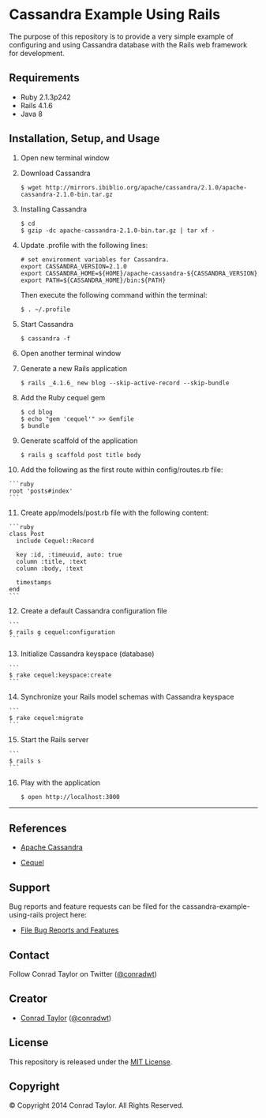 Cassandra Example Using Rails
=============================

The purpose of this repository is to provide a very simple example of configuring and using Cassandra database with the Rails web framework for development.

## Requirements

- Ruby 2.1.3p242
- Rails 4.1.6
- Java 8

## Installation, Setup, and Usage

1.  Open new terminal window

2.  Download Cassandra

    ```
    $ wget http://mirrors.ibiblio.org/apache/cassandra/2.1.0/apache-cassandra-2.1.0-bin.tar.gz
    ```

3.  Installing Cassandra

    ```
    $ cd
    $ gzip -dc apache-cassandra-2.1.0-bin.tar.gz | tar xf -
    ```

4.  Update .profile with the following lines:

    ```
    # set environment variables for Cassandra.
    export CASSANDRA_VERSION=2.1.0
    export CASSANDRA_HOME=${HOME}/apache-cassandra-${CASSANDRA_VERSION}
    export PATH=${CASSANDRA_HOME}/bin:${PATH}
    ```

    Then execute the following command within the terminal:

    ```
    $ . ~/.profile
    ```
5.  Start Cassandra

    ```
    $ cassandra -f
    ```
6.  Open another terminal window

7.  Generate a new Rails application

    ```
    $ rails _4.1.6_ new blog --skip-active-record --skip-bundle
    ```

8.  Add the Ruby cequel gem

    ```
    $ cd blog
    $ echo "gem 'cequel'" >> Gemfile
    $ bundle
    ```

9.  Generate scaffold of the application

    ```
    $ rails g scaffold post title body
    ```

10.  Add the following as the first route within config/routes.rb file:

    ```ruby
    root 'posts#index'
    ```

11.  Create app/models/post.rb file with the following content:

    ```ruby
    class Post
      include Cequel::Record

      key :id, :timeuuid, auto: true
      column :title, :text
      column :body, :text

      timestamps
    end
    ```

12.  Create a default Cassandra configuration file

    ```
    $ rails g cequel:configuration
    ```

13.  Initialize Cassandra keyspace (database)

    ```
    $ rake cequel:keyspace:create
    ```

14.  Synchronize your Rails model schemas with Cassandra keyspace

    ```
    $ rake cequel:migrate
    ```

15.  Start the Rails server

    ```
    $ rails s
    ```

16. Play with the application

    ```
    $ open http://localhost:3000
    ```
---

## References

* [Apache Cassandra](http://cassandra.apache.org)

* [Cequel](https://github.com/cequel/cequel)

## Support

Bug reports and feature requests can be filed for the cassandra-example-using-rails project here:

* [File Bug Reports and Features](https://github.com/conradwt/cassandra-example-using-rails/issues)

## Contact

Follow Conrad Taylor on Twitter ([@conradwt](https://twitter.com/conradwt))

## Creator

- [Conrad Taylor](http://github.com/conradwt) ([@conradwt](https://twitter.com/conradwt))

## License

This repository is released under the [MIT License](http://www.opensource.org/licenses/MIT).

## Copyright

&copy; Copyright 2014 Conrad Taylor. All Rights Reserved.
